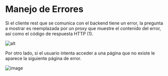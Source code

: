 # Manejo de Errores

Si el cliente rest que se comunica con el backend tiene un error, la pregunta a mostrar es reemplazada por un proxy que muestre el contenido del error, así como el código de respuesta HTTP (1).


![alt](https://i.imgur.com/X8vNtgD.png)

Por otro lado, si el usuario intenta acceder a una página que no existe le aparece la siguiente página de error.

![image](https://user-images.githubusercontent.com/10118909/146098088-2aae21ad-8c6f-45e5-8e44-4525e56447cb.png)
